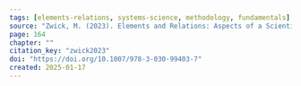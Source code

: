 ```yaml
---
tags: [elements-relations, systems-science, methodology, fundamentals]
source: "Zwick, M. (2023). Elements and Relations: Aspects of a Scientific Metaphysics (Vol. 35). Springer International Publishing."
page: 164
chapter: ""
citation_key: "zwick2023"
doi: "https://doi.org/10.1007/978-3-030-99403-7"
created: 2025-01-17
---
```


